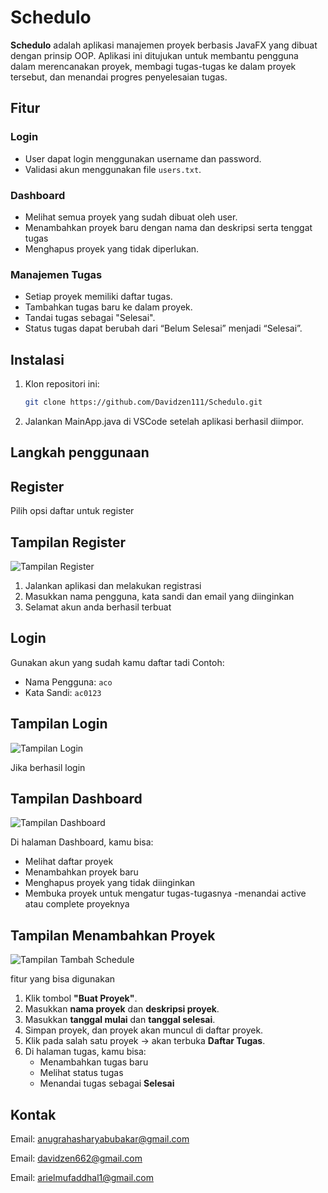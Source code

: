 # Schedulo

**Schedulo** adalah aplikasi manajemen proyek berbasis JavaFX yang dibuat dengan prinsip OOP. Aplikasi ini ditujukan untuk membantu pengguna dalam merencanakan proyek, membagi tugas-tugas ke dalam proyek tersebut, dan menandai progres penyelesaian tugas.

## Fitur

### Login
- User dapat login menggunakan username dan password.
- Validasi akun menggunakan file `users.txt`.

### Dashboard
- Melihat semua proyek yang sudah dibuat oleh user.
- Menambahkan proyek baru dengan nama dan deskripsi serta tenggat tugas
- Menghapus proyek yang tidak diperlukan.

### Manajemen Tugas
- Setiap proyek memiliki daftar tugas.
- Tambahkan tugas baru ke dalam proyek.
- Tandai tugas sebagai "Selesai".
- Status tugas dapat berubah dari “Belum Selesai” menjadi “Selesai”.

## Instalasi
1. Klon repositori ini:
   ```bash
   git clone https://github.com/Davidzen111/Schedulo.git
2. Jalankan MainApp.java di VSCode setelah aplikasi berhasil diimpor.

## Langkah penggunaan

## Register
Pilih opsi daftar untuk register
## Tampilan Register
![Tampilan Register](./assest/TampilanRegister.png)

1. Jalankan aplikasi dan melakukan registrasi
2. Masukkan nama pengguna, kata sandi dan email yang diinginkan
3. Selamat akun anda berhasil terbuat

## Login

Gunakan akun yang sudah kamu daftar tadi
Contoh:
- Nama Pengguna: `aco`
- Kata Sandi: `ac0123`

## Tampilan Login
![Tampilan Login](assest/TampilanLogin.png)

Jika berhasil login

## Tampilan Dashboard
![Tampilan Dashboard](./assest/TampilanDashboard.png)

Di halaman Dashboard, kamu bisa:
- Melihat daftar proyek
- Menambahkan proyek baru
- Menghapus proyek yang tidak diinginkan
- Membuka proyek untuk mengatur tugas-tugasnya
-menandai active atau complete proyeknya

## Tampilan Menambahkan Proyek
![Tampilan Tambah Schedule](./assest/TampilanTambahProyek.png)

fitur yang bisa digunakan
1. Klik tombol **"Buat Proyek"**.
2. Masukkan **nama proyek** dan **deskripsi proyek**.
3. Masukkan **tanggal mulai** dan **tanggal selesai**.
4. Simpan proyek, dan proyek akan muncul di daftar proyek.
5. Klik pada salah satu proyek → akan terbuka **Daftar Tugas**.
6. Di halaman tugas, kamu bisa:
   - Menambahkan tugas baru
   - Melihat status tugas
   - Menandai tugas sebagai **Selesai**

## Kontak

Email: anugrahasharyabubakar@gmail.com

Email: davidzen662@gmail.com

Email: arielmufaddhal1@gmail.com

